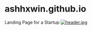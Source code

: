 # ashhxwin.github.io
Landing Page for a Startup 
[![header.jpg](https://i.postimg.cc/yxp8RYM1/header.jpg)](https://postimg.cc/2LvYRmjM)
